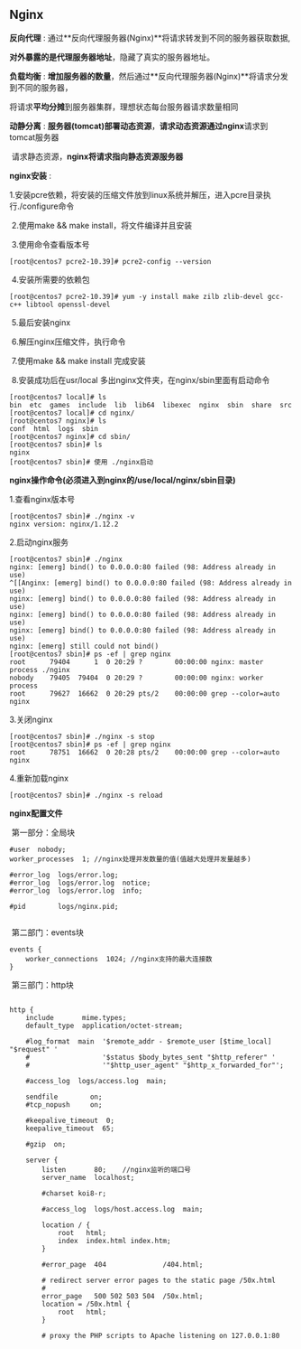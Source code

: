 ## Nginx

**反向代理** : 通过**反向代理服务器(Nginx)**将请求转发到不同的服务器获取数据,

​					**对外暴露的是代理服务器地址**，隐藏了真实的服务器地址。

**负载均衡** : **增加服务器的数量**，然后通过**反向代理服务器(Nginx)**将请求分发到不同的服务器，

​					将请求**平均分摊**到服务器集群，理想状态每台服务器请求数量相同

**动静分离** : **服务器(tomcat)部署动态资源**，**请求动态资源通过nginx**请求到tomcat服务器

​					请求静态资源，**nginx将请求指向静态资源服务器**



**nginx安装** : 

​	1.安装pcre依赖，将安装的压缩文件放到linux系统并解压，进入pcre目录执行./configure命令

​	2.使用make && make install，将文件编译并且安装

​	3.使用命令查看版本号

```shell
[root@centos7 pcre2-10.39]# pcre2-config --version
```
​	4.安装所需要的依赖包

```shell
[root@centos7 pcre2-10.39]# yum -y install make zilb zlib-devel gcc-c++ libtool openssl-devel
```

​	5.最后安装nginx

​	6.解压nginx压缩文件，执行命令

​	7.使用make && make install 完成安装

​	8.安装成功后在usr/local 多出nginx文件夹，在nginx/sbin里面有启动命令

```shell
[root@centos7 local]# ls
bin  etc  games  include  lib  lib64  libexec  nginx  sbin  share  src
[root@centos7 local]# cd nginx/
[root@centos7 nginx]# ls
conf  html  logs  sbin
[root@centos7 nginx]# cd sbin/
[root@centos7 sbin]# ls
nginx
[root@centos7 sbin]# 使用 ./nginx启动
```

**nginx操作命令(必须进入到nginx的/use/local/nginx/sbin目录)**

1.查看nginx版本号

```shell
[root@centos7 sbin]# ./nginx -v
nginx version: nginx/1.12.2
```

2.启动nginx服务

```shell
[root@centos7 sbin]# ./nginx 
nginx: [emerg] bind() to 0.0.0.0:80 failed (98: Address already in use)
^[[Anginx: [emerg] bind() to 0.0.0.0:80 failed (98: Address already in use)
nginx: [emerg] bind() to 0.0.0.0:80 failed (98: Address already in use)
nginx: [emerg] bind() to 0.0.0.0:80 failed (98: Address already in use)
nginx: [emerg] bind() to 0.0.0.0:80 failed (98: Address already in use)
nginx: [emerg] still could not bind()
[root@centos7 sbin]# ps -ef | grep nginx 
root      79404      1  0 20:29 ?        00:00:00 nginx: master process ./nginx
nobody    79405  79404  0 20:29 ?        00:00:00 nginx: worker process
root      79627  16662  0 20:29 pts/2    00:00:00 grep --color=auto nginx

```

3.关闭nginx

```shell
[root@centos7 sbin]# ./nginx -s stop
[root@centos7 sbin]# ps -ef | grep nginx 
root      78751  16662  0 20:28 pts/2    00:00:00 grep --color=auto nginx

```

4.重新加载nginx

```shell
[root@centos7 sbin]# ./nginx -s reload

```



**nginx配置文件**

​	第一部分：全局块

```shell
#user  nobody;
worker_processes  1; //nginx处理并发数量的值(值越大处理并发量越多)

#error_log  logs/error.log;
#error_log  logs/error.log  notice;
#error_log  logs/error.log  info;

#pid        logs/nginx.pid;


```

​	第二部门：events块

```shell
events {
    worker_connections  1024; //nginx支持的最大连接数
}

```

​	第三部门：http块

```shell

http {
    include       mime.types;
    default_type  application/octet-stream;

    #log_format  main  '$remote_addr - $remote_user [$time_local] "$request" '
    #                  '$status $body_bytes_sent "$http_referer" '
    #                  '"$http_user_agent" "$http_x_forwarded_for"';

    #access_log  logs/access.log  main;

    sendfile        on;
    #tcp_nopush     on;

    #keepalive_timeout  0;
    keepalive_timeout  65;

    #gzip  on;

    server {
        listen       80;	//nginx监听的端口号
        server_name  localhost;

        #charset koi8-r;

        #access_log  logs/host.access.log  main;

        location / {
            root   html;
            index  index.html index.htm;
        }

        #error_page  404              /404.html;

        # redirect server error pages to the static page /50x.html
        #
        error_page   500 502 503 504  /50x.html;
        location = /50x.html {
            root   html;
        }

        # proxy the PHP scripts to Apache listening on 127.0.0.1:80

```

